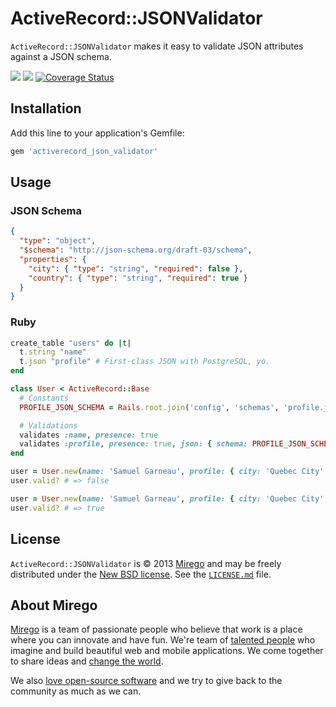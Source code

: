 # ActiveRecord::JSONValidator

`ActiveRecord::JSONValidator` makes it easy to validate JSON attributes against a JSON schema.

<a href="https://rubygems.org/gems/activerecord_json_validator"><img src="https://badge.fury.io/rb/activerecord_json_validator.png" /></a>
<a href="https://travis-ci.org/mirego/activerecord_json_validator"><img src="https://travis-ci.org/mirego/activerecord_json_validator.png?branch=master" /></a>
<a href='https://coveralls.io/r/mirego/activerecord_json_validator?branch=master'><img src='https://coveralls.io/repos/mirego/activerecord_json_validator/badge.png?branch=master' alt='Coverage Status' /></a>

## Installation

Add this line to your application's Gemfile:

```ruby
gem 'activerecord_json_validator'
```

## Usage

### JSON Schema

```json
{
  "type": "object",
  "$schema": "http://json-schema.org/draft-03/schema",
  "properties": {
    "city": { "type": "string", "required": false },
    "country": { "type": "string", "required": true }
  }
}
```

### Ruby

```ruby
create_table "users" do |t|
  t.string "name"
  t.json "profile" # First-class JSON with PostgreSQL, yo.
end

class User < ActiveRecord::Base
  # Constants
  PROFILE_JSON_SCHEMA = Rails.root.join('config', 'schemas', 'profile.json_schema')

  # Validations
  validates :name, presence: true
  validates :profile, presence: true, json: { schema: PROFILE_JSON_SCHEMA }
end

user = User.new(name: 'Samuel Garneau', profile: { city: 'Quebec City' })
user.valid? # => false

user = User.new(name: 'Samuel Garneau', profile: { city: 'Quebec City', country: 'Canada' })
user.valid? # => true
```

## License

`ActiveRecord::JSONValidator` is © 2013 [Mirego](http://www.mirego.com) and may be freely distributed under the [New BSD license](http://opensource.org/licenses/BSD-3-Clause).  See the [`LICENSE.md`](https://github.com/mirego/activerecord_json_validator/blob/master/LICENSE.md) file.

## About Mirego

[Mirego](http://mirego.com) is a team of passionate people who believe that work is a place where you can innovate and have fun. We're team of [talented people](http://life.mirego.com) who imagine and build beautiful web and mobile applications. We come together to share ideas and [change the world](http://mirego.org).

We also [love open-source software](http://open.mirego.com) and we try to give back to the community as much as we can.
